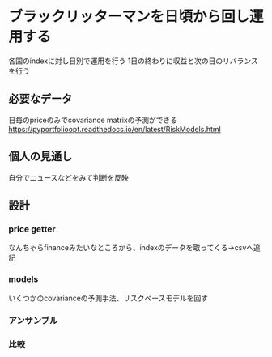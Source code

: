 # ブラックリッターマンを日頃から回し運用する
各国のindexに対し日別で運用を行う
1日の終わりに収益と次の日のリバランスを行う
## 必要なデータ
日毎のpriceのみでcovariance matrixの予測ができる
https://pyportfolioopt.readthedocs.io/en/latest/RiskModels.html
## 個人の見通し
自分でニュースなどをみて判断を反映
## 設計
### price getter
なんちゃらfinanceみたいなところから、indexのデータを取ってくる→csvへ追記
### models
いくつかのcovarianceの予測手法、リスクベースモデルを回す
### アンサンブル
### 比較

